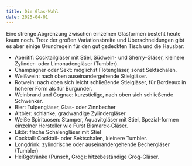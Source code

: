 ```yaml
---
title: Die Glas-Wahl
date: 2025-04-01
---
```


Eine strenge Abgrenzung zwischen einzelnen Glasformen besteht heute kaum noch. Trotz der großen Variationsbreite und Überschneidungen gibt es aber einige Grundregeln für den gut gedeckten Tisch und die Hausbar:

- Aperitif: Cocktailgläser mit Stiel, Südwein- und Sherry-Gläser, kleinere Zylinder- oder Limonadengläser (Tumbler).
- Champagner oder Sekt: möglichst Flötengläser, sonst Sektschalen.
- Weißwein: nach oben auseinandergehende Stielgläser.
- Rotwein: nach oben sich leicht schließende Stielgläser, für Bordeaux in höherer Form als für Burgunder.
- Weinbrand und Cognac: kurzstielige, nach oben sich schließende Schwenker.
- Bier: Tulpengläser, Glas- oder Zinnbecher
- Altbier: schlanke, gradwandige Zylindergläser
- Weiße Spirituosen: Stamper, Aquavitgläser mit Stiel, Spezial-formen einzelner Hersteller wie Fürst Bismarck-Gläser.
- Likör: flache Schalengläser mit Stiel
- Cocktail: Cocktail- oder Sektschalen, kleinere Tumbler.
- Longdrink: zylindrische oder auseinandergehende Bechergläser (Tumbler)
- Heißgetränke (Punsch, Grog): hitzebeständige Grog-Gläser.
